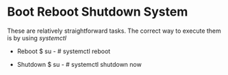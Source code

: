 # Boot Reboot Shutdown System

These are relatively straightforward tasks. The correct way to execute them is by using *systemctl*


- Reboot 
		$ su -
		# systemctl reboot


- Shutdown 
		$ su -
		# systemctl shutdown now 


